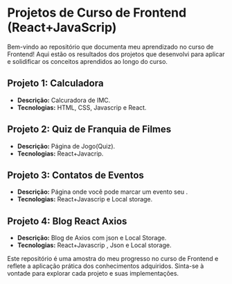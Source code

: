 # Projetos de Curso de Frontend (React+JavaScrip) 

Bem-vindo ao repositório que documenta meu aprendizado no curso de Frontend! Aqui estão os resultados dos projetos que desenvolvi para aplicar e solidificar os conceitos aprendidos ao longo do curso.

## Projeto 1: Calculadora
- **Descrição:** Calcuradora de IMC.
- **Tecnologias:** HTML, CSS, Javascrip e React.

## Projeto 2: Quiz de Franquia de Filmes
- **Descrição:** Página de Jogo(Quiz).
- **Tecnologias:** React+Javacrip.

## Projeto 3: Contatos de Eventos
- **Descrição:** Página onde você pode marcar um evento seu .
- **Tecnologias:** React+Javascrip e Local storage.

## Projeto 4: Blog React Axios
- **Descrição:** Blog de Axios com json e Local Storage.
- **Tecnologias:**  React+Javascrip , Json e Local storage.

Este repositório é uma amostra do meu progresso no curso de Frontend e reflete a aplicação prática dos conhecimentos adquiridos. Sinta-se à vontade para explorar cada projeto e suas implementações.

